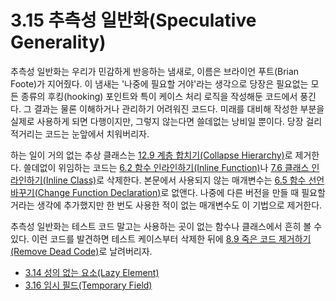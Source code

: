 # 3.15 추측성 일반화(Speculative Generality)
추측성 일반화는 우리가 민감하게 반응하는 냄새로, 이름은 브라이언 푸트(Brian Foote)가 지어줬다. 이 냄새는 '나중에 필요할 거야'라는 생각으로 당장은 필요없는 모든 종류의 후킹(hooking) 포인트와 특이 케이스 처리 로직을 작성해둔 코드에서 풍긴다. 그 결과는 물론 이해하거나 관리하기 어려워진 코드다. 미래를 대비해 작성한 부분을 실제로 사용하게 되면 다행이지만, 그렇지 않는다면 쓸데없는 낭비일 뿐이다. 당장 걸리적거리는 코드는 눈앞에서 치워버리자.

하는 일이 거의 없는 추상 클래스는 [12.9 계층 합치기(Collapse Hierarchy)](https://github.com/wonder13662/refactoring-v2/blob/writing/chapter12/12-9.md)로 제거한다. 쓸데없이 위임하는 코드는 [6.2 함수 인라인하기(Inline Function)](https://github.com/wonder13662/refactoring-v2/blob/writing/chapter06/6-2.md)나 [7.6 클래스 인라인하기(Inline Class)](https://github.com/wonder13662/refactoring-v2/blob/writing/chapter07/7-6.md)로 삭제한다. 본문에서 사용되지 않는 매개변수는 [6.5 함수 선언 바꾸기(Change Function Declaration)](https://github.com/wonder13662/refactoring-v2/blob/writing/chapter06/6-5.md)로 없앤다. 나중에 다른 버전을 만들 때 필요할 거라는 생각에 추가했지만 한 번도 사용한 적이 없는 매개변수도 이 기법으로 제거한다.

추측성 일반화는 테스트 코드 말고는 사용하는 곳이 없는 함수나 클래스에서 흔히 볼 수 있다. 이런 코드를 발견하면 테스트 케이스부터 삭제한 뒤에 [8.9 죽은 코드 제거하기(Remove Dead Code)](https://github.com/wonder13662/refactoring-v2/blob/writing/chapter08/8-9.md)로 날려버리자.

- [3.14 성의 없는 요소(Lazy Element)](https://github.com/wonder13662/refactoring-v2/blob/writing/chapter03/3-14.md)
- [3.16 임시 필드(Temporary Field)](https://github.com/wonder13662/refactoring-v2/blob/writing/chapter03/3-16.md)